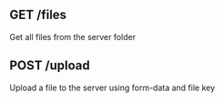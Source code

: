 ## GET /files

Get all files from the server folder

## POST /upload

Upload a file to the server using form-data and file key
